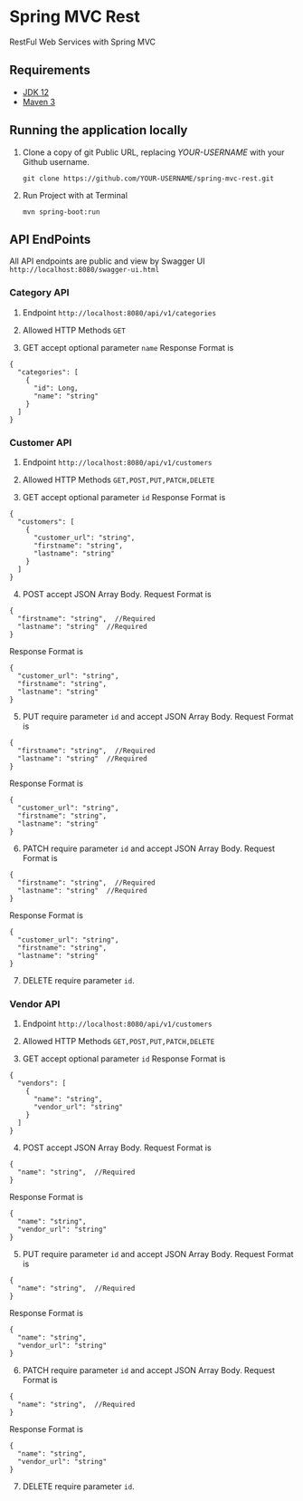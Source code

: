 # Spring MVC Rest
RestFul Web Services with Spring MVC

## Requirements
- [JDK 12](https://www.oracle.com/java/technologies/javase/jdk12-archive-downloads.html)
- [Maven 3](https://maven.apache.org)

## Running the application locally

1. Clone a copy of git Public URL, replacing *YOUR-USERNAME* with your Github username.

   `git clone https://github.com/YOUR-USERNAME/spring-mvc-rest.git`
   
2. Run Project with at Terminal
   
   `mvn spring-boot:run`
   
## API EndPoints
All API endpoints are public and view by Swagger UI `http://localhost:8080/swagger-ui.html`

### Category API

1. Endpoint
  `http://localhost:8080/api/v1/categories`

2. Allowed HTTP Methods
  `GET`

3. GET accept optional parameter `name`
  Response Format is
  ```
  {
    "categories": [
      {
        "id": Long,
        "name": "string"
      }
    ]
  }
  ```
  
### Customer API

1. Endpoint
  `http://localhost:8080/api/v1/customers`
  
2. Allowed HTTP Methods
  `GET,POST,PUT,PATCH,DELETE`
  
3. GET accept optional parameter `id`
  Response Format is
  ```
  {
    "customers": [
      {
        "customer_url": "string",
        "firstname": "string",
        "lastname": "string"
      }
    ]
  }
  ```
4. POST accept JSON Array Body. Request Format is
```
{
  "firstname": "string",  //Required
  "lastname": "string"  //Required
}
```
Response Format is
```
{
  "customer_url": "string",
  "firstname": "string",
  "lastname": "string"
}
```
5. PUT require parameter `id` and accept JSON Array Body. Request Format is
```
{
  "firstname": "string",  //Required
  "lastname": "string"  //Required
}
```
Response Format is
```
{
  "customer_url": "string",
  "firstname": "string",
  "lastname": "string"
}
```
6. PATCH require parameter `id` and accept JSON Array Body. Request Format is
```
{
  "firstname": "string",  //Required
  "lastname": "string"  //Required
}
```
Response Format is
```
{
  "customer_url": "string",
  "firstname": "string",
  "lastname": "string"
}
```
7. DELETE require parameter `id`. 

### Vendor API

1. Endpoint
  `http://localhost:8080/api/v1/customers`
  
2. Allowed HTTP Methods
  `GET,POST,PUT,PATCH,DELETE`
  
3. GET accept optional parameter `id`
  Response Format is
  ```
  {
    "vendors": [
      {
        "name": "string",
        "vendor_url": "string"
      }
    ]
  }
  ```
4. POST accept JSON Array Body. Request Format is
```
{
  "name": "string",  //Required
}
```
Response Format is
```
{
  "name": "string",
  "vendor_url": "string"
}
```
5. PUT require parameter `id` and accept JSON Array Body. Request Format is
```
{
  "name": "string",  //Required
}
```
Response Format is
```
{
  "name": "string",
  "vendor_url": "string"
}
```
6. PATCH require parameter `id` and accept JSON Array Body. Request Format is
```
{
  "name": "string",  //Required
}
```
Response Format is
```
{
  "name": "string",
  "vendor_url": "string"
}
```
7. DELETE require parameter `id`. 

 

